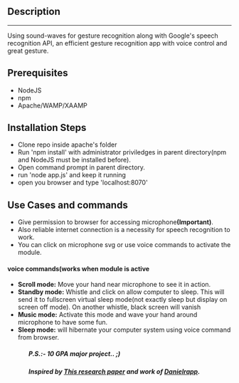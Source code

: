 <h2> Description </h2>
<hr/>
<span>Using sound-waves for gesture recognition along with Google's speech recognition API, an efficient gesture recognition app with voice control and great gesture.</span>
<h2>Prerequisites</h2>
<ul>
<li>NodeJS</li>
<li>npm</li>
<li>Apache/WAMP/XAAMP</li>
</ul>
<h2>Installation Steps</h2>
<ul>
<li>Clone repo inside apache's folder</li>
<li>Run 'npm install' with administrator priviledges in parent directory(npm and NodeJS must be installed before).</li>
<li>Open command prompt in parent directory.</li>
<li>run 'node app.js' and keep it running</li>
<li>open you browser and type 'localhost:8070'</li>
</ul>
<h2>Use Cases and commands</h2>
<ul>
  <li> Give permission to browser for accessing microphone<b>(Important)</b>. </li>
  <li> Also reliable internet connection is a necessity for speech recognition to work. </li>
  <li> You can click on microphone svg or use voice commands to activate the module.</li>
</ul>
<h4>voice commands(works when module is active</h4>
<ul>
  <li><b>Scroll mode:</b> Move your hand near microphone to see it in action.</li>
  <li><b>Standby mode:</b> Whistle and click on allow computer to sleep. This will send it to fullscreen virtual sleep mode(not exactly sleep but display on screen off mode). On another whistle, black screen will vanish</li>
  <li><b>Music mode:</b> Activate this mode and wave your hand around microphone to have some fun.</li>
  <li><b>Sleep mode:</b> will hibernate your computer system using voice command from browser.</li>
<ul>

<h5>P.S.:- 10 GPA major project.. ;)</h5>
<h5>Inspired by <a href="http://research.microsoft.com/en-us/um/redmond/groups/cue/publications/GuptaSoundWaveCHI2012.pdf">This research paper</a> and work of <a href="github.com/danielrapp">Danielrapp</a>. 
